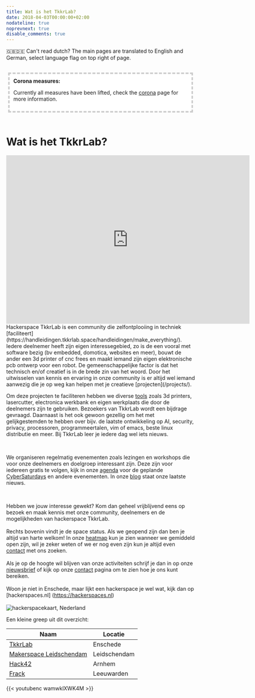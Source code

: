```yaml
---
title: Wat is het TkkrLab?
date: 2018-04-03T00:00:00+02:00
nodateline: true
noprevnext: true
disable_comments: true
---
```


🇬🇧🇩🇪 Can't read dutch? The main pages are translated to English and German, select language flag on top right of page.
<br />
<br/>
<div style="background: white;margin: 5px;padding:10px;border: 4px dashed #CCCCCC;">
<strong>Corona measures:</strong><p>
Currently all measures have been lifted, check the <a href="/corona">corona</a> page for more information. 
</div>

<br />

# Wat is het TkkrLab?

<iframe src="https://www.google.com/maps/embed?pb=!4v1634670153920!6m8!1m7!1sCAoSLEFGMVFpcE52SzBOTVVDbzk2WURFRFliemwxRkExUHctbXdiMTRid1UwRERL!2m2!1d52.2164307!2d6.820549499999999!3f300.2381792567585!4f-10.856918622841675!5f0.4000000000000002" width="650" height="450" style="border:0;" allowfullscreen="" loading="lazy"></iframe>

<br />
Hackerspace TkkrLab is een community die zelfontplooiing in techniek [faciliteert](https://handleidingen.tkkrlab.space/handleidingen/make_everything/). Iedere deelnemer heeft zijn eigen interessegebied, zo is de een vooral met software bezig (bv embedded, domotica, websites en meer), bouwt de ander een 3d printer of cnc frees en maakt iemand zijn eigen elektronische pcb ontwerp voor een robot. De gemeenschappelijke factor is dat het technisch en/of creatief is in de brede zin van het woord. Door het uitwisselen van kennis en ervaring in onze community is er altijd wel iemand aanwezig die je op weg kan helpen met je creatieve [projecten](/projects/).

<br>

Om deze projecten te faciliteren hebben we diverse [tools](https://handleidingen.tkkrlab.space/gereedschappen/) zoals 3d printers, lasercutter, electronica werkbank en eigen werkplaats die door de deelnemers zijn te gebruiken. Bezoekers van TkkrLab wordt een bijdrage gevraagd. Daarnaast is het ook gewoon gezellig om het met gelijkgestemden te hebben over bijv. de laatste ontwikkeling op AI, security, privacy, processoren, programmeertalen, vim of emacs, beste linux distributie en meer. Bij TkkrLab leer je iedere dag wel iets nieuws.

<br>

We organiseren regelmatig evenementen zoals lezingen en workshops die voor onze deelnemers en doelgroep interessant zijn. Deze zijn voor iedereen gratis te volgen, kijk in onze [agenda](/agenda/) voor de geplande [CyberSaturdays](/cybersaturdays/cybersaturday/) en andere evenementen. In onze [blog](/blog/) staat onze laatste nieuws.

<br>

Hebben we jouw interesse gewekt? Kom dan geheel vrijblijvend eens op bezoek en maak kennis met onze community, deelnemers en de mogelijkheden van hackerspace TkkrLab.
<br />
<br />
Rechts bovenin vindt je de space status. Als we geopend zijn dan ben je altijd van harte welkom! In onze [heatmap](https://mapall.space/heatmap/show.php?id=TkkrLab) kun je zien wanneer we gemiddeld open zijn, wil je zeker weten of we er nog even zijn kun je altijd even [contact](/contact/) met ons zoeken.
<br />
<br />
Als je op de hoogte wil blijven van onze activiteiten schrijf je dan in op onze [nieuwsbrief](http://eepurl.com/gLxrLD) of kijk op onze [contact](/contact/) pagina om te zien hoe je ons kunt bereiken.
<br />
<br />
Woon je niet in Enschede, maar lijkt een hackerspace je wel wat, kijk dan op [hackerspaces.nl] (https://hackerspaces.nl)
<br />
<br />
![hackerspacekaart, Nederland](/images/Hackerspaces_nederland_kaart.png)  

Een kleine greep uit dit overzicht:

Naam | Locatie 
--- | ---
[TkkrLab](https://www.tkkrlab.space/) | Enschede
[Makerspace Leidschendam](https://revspace.nl/) | Leidschendam
[Hack42](https://hack42.nl/) | Arnhem
[Frack](https://frack.nl/) | Leeuwarden

{{< youtubenc wamwklXWK4M >}}
